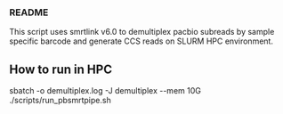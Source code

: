 ### README

This script uses smrtlink v6.0 to demultiplex pacbio subreads by sample specific barcode and generate CCS reads on SLURM HPC environment.

## How to run in HPC

sbatch -o demultiplex.log -J demultiplex --mem 10G ./scripts/run_pbsmrtpipe.sh
